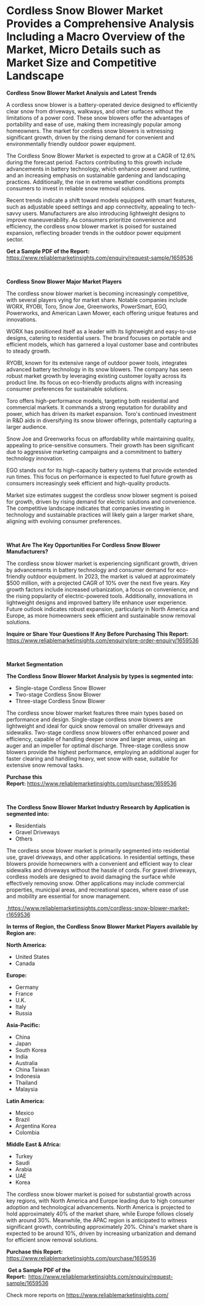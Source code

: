 <p><h1>Cordless Snow Blower Market Provides a Comprehensive Analysis Including a Macro Overview of the Market, Micro Details such as Market Size and Competitive Landscape</h1></p><p><strong>Cordless Snow Blower Market Analysis and Latest Trends</strong></p>
<p><p>A cordless snow blower is a battery-operated device designed to efficiently clear snow from driveways, walkways, and other surfaces without the limitations of a power cord. These snow blowers offer the advantages of portability and ease of use, making them increasingly popular among homeowners. The market for cordless snow blowers is witnessing significant growth, driven by the rising demand for convenient and environmentally friendly outdoor power equipment.</p><p>The Cordless Snow Blower Market is expected to grow at a CAGR of 12.6% during the forecast period. Factors contributing to this growth include advancements in battery technology, which enhance power and runtime, and an increasing emphasis on sustainable gardening and landscaping practices. Additionally, the rise in extreme weather conditions prompts consumers to invest in reliable snow removal solutions. </p><p>Recent trends indicate a shift toward models equipped with smart features, such as adjustable speed settings and app connectivity, appealing to tech-savvy users. Manufacturers are also introducing lightweight designs to improve maneuverability. As consumers prioritize convenience and efficiency, the cordless snow blower market is poised for sustained expansion, reflecting broader trends in the outdoor power equipment sector.</p></p>
<p><strong>Get a Sample PDF of the Report:&nbsp;</strong> <a href="https://www.reliablemarketinsights.com/enquiry/request-sample/1659536?utm_campaign=3124&utm_medium=2&utm_source=Github&utm_content=ia&utm_term=08042025&utm_id=cordless-snow-blower">https://www.reliablemarketinsights.com/enquiry/request-sample/1659536</a></p>
<p>&nbsp;</p>
<p><strong>Cordless Snow Blower Major Market Players</strong></p>
<p><p>The cordless snow blower market is becoming increasingly competitive, with several players vying for market share. Notable companies include WORX, RYOBI, Toro, Snow Joe, Greenworks, PowerSmart, EGO, Powerworks, and American Lawn Mower, each offering unique features and innovations.</p><p>WORX has positioned itself as a leader with its lightweight and easy-to-use designs, catering to residential users. The brand focuses on portable and efficient models, which has garnered a loyal customer base and contributes to steady growth.</p><p>RYOBI, known for its extensive range of outdoor power tools, integrates advanced battery technology in its snow blowers. The company has seen robust market growth by leveraging existing customer loyalty across its product line. Its focus on eco-friendly products aligns with increasing consumer preferences for sustainable solutions.</p><p>Toro offers high-performance models, targeting both residential and commercial markets. It commands a strong reputation for durability and power, which has driven its market expansion. Toro's continued investment in R&D aids in diversifying its snow blower offerings, potentially capturing a larger audience.</p><p>Snow Joe and Greenworks focus on affordability while maintaining quality, appealing to price-sensitive consumers. Their growth has been significant due to aggressive marketing campaigns and a commitment to battery technology innovation.</p><p>EGO stands out for its high-capacity battery systems that provide extended run times. This focus on performance is expected to fuel future growth as consumers increasingly seek efficient and high-quality products.</p><p>Market size estimates suggest the cordless snow blower segment is poised for growth, driven by rising demand for electric solutions and convenience. The competitive landscape indicates that companies investing in technology and sustainable practices will likely gain a larger market share, aligning with evolving consumer preferences.</p></p>
<p>&nbsp;</p>
<p><strong>What Are The Key Opportunities For Cordless Snow Blower Manufacturers?</strong></p>
<p><p>The cordless snow blower market is experiencing significant growth, driven by advancements in battery technology and consumer demand for eco-friendly outdoor equipment. In 2023, the market is valued at approximately $500 million, with a projected CAGR of 10% over the next five years. Key growth factors include increased urbanization, a focus on convenience, and the rising popularity of electric-powered tools. Additionally, innovations in lightweight designs and improved battery life enhance user experience. Future outlook indicates robust expansion, particularly in North America and Europe, as more homeowners seek efficient and sustainable snow removal solutions.</p></p>
<p><strong>Inquire or Share Your Questions If Any Before Purchasing This Report:</strong> <a href="https://www.reliablemarketinsights.com/enquiry/pre-order-enquiry/1659536?utm_campaign=3124&utm_medium=2&utm_source=Github&utm_content=ia&utm_term=08042025&utm_id=cordless-snow-blower">https://www.reliablemarketinsights.com/enquiry/pre-order-enquiry/1659536</a></p>
<p>&nbsp;</p>
<p><strong>Market Segmentation</strong></p>
<p><strong>The Cordless Snow Blower Market Analysis by types is segmented into:</strong></p>
<p><ul><li>Single-stage Cordless Snow Blower</li><li>Two-stage Cordless Snow Blower</li><li>Three-stage Cordless Snow Blower</li></ul></p>
<p><p>The cordless snow blower market features three main types based on performance and design. Single-stage cordless snow blowers are lightweight and ideal for quick snow removal on smaller driveways and sidewalks. Two-stage cordless snow blowers offer enhanced power and efficiency, capable of handling deeper snow and larger areas, using an auger and an impeller for optimal discharge. Three-stage cordless snow blowers provide the highest performance, employing an additional auger for faster clearing and handling heavy, wet snow with ease, suitable for extensive snow removal tasks.</p></p>
<p><strong>Purchase this Report:&nbsp;</strong><a href="https://www.reliablemarketinsights.com/purchase/1659536?utm_campaign=3124&utm_medium=2&utm_source=Github&utm_content=ia&utm_term=08042025&utm_id=cordless-snow-blower">https://www.reliablemarketinsights.com/purchase/1659536</a></p>
<p>&nbsp;</p>
<p><strong>The Cordless Snow Blower Market Industry Research by Application is segmented into:</strong></p>
<p><ul><li>Residentials</li><li>Gravel Driveways</li><li>Others</li></ul></p>
<p><p>The cordless snow blower market is primarily segmented into residential use, gravel driveways, and other applications. In residential settings, these blowers provide homeowners with a convenient and efficient way to clear sidewalks and driveways without the hassle of cords. For gravel driveways, cordless models are designed to avoid damaging the surface while effectively removing snow. Other applications may include commercial properties, municipal areas, and recreational spaces, where ease of use and mobility are essential for snow management.</p></p>
<p><a href="https://www.reliablemarketinsights.com/cordless-snow-blower-market-r1659536?utm_campaign=3124&utm_medium=2&utm_source=Github&utm_content=ia&utm_term=08042025&utm_id=cordless-snow-blower">&nbsp;https://www.reliablemarketinsights.com/cordless-snow-blower-market-r1659536</a></p>
<p><strong>In terms of Region, the Cordless Snow Blower Market Players available by Region are:</strong></p>
<p>
    <p> <strong> North America: </strong>
        <ul>
            <li>United States</li>
            <li>Canada</li>
        </ul>
        </p> 
    <p> <strong> Europe: </strong>
        <ul>
            <li>Germany</li>
            <li>France</li>
            <li>U.K.</li>
            <li>Italy</li>
            <li>Russia</li>
        </ul>
        </p> 
    <p> <strong> Asia-Pacific: </strong>
        <ul>
            <li>China</li>
            <li>Japan</li>
            <li>South Korea</li>
            <li>India</li>
            <li>Australia</li>
            <li>China Taiwan</li>
            <li>Indonesia</li>
            <li>Thailand</li>
            <li>Malaysia</li>
        </ul>
        </p> 
    <p> <strong> Latin America: </strong>
        <ul>
            <li>Mexico</li>
            <li>Brazil</li>
            <li>Argentina Korea</li>
            <li>Colombia</li>
        </ul>
        </p> 
    <p> <strong> Middle East & Africa: </strong>
        <ul>
            <li>Turkey</li>
            <li>Saudi</li>
            <li>Arabia</li>
            <li>UAE</li>
            <li>Korea</li>
        </ul>
    </p>
    </p>
<p><p>The cordless snow blower market is poised for substantial growth across key regions, with North America and Europe leading due to high consumer adoption and technological advancements. North America is projected to hold approximately 40% of the market share, while Europe follows closely with around 30%. Meanwhile, the APAC region is anticipated to witness significant growth, contributing approximately 20%. China's market share is expected to be around 10%, driven by increasing urbanization and demand for efficient snow removal solutions.</p></p>
<p><strong>Purchase this Report: </strong><a href="https://www.reliablemarketinsights.com/purchase/1659536?utm_campaign=3124&utm_medium=2&utm_source=Github&utm_content=ia&utm_term=08042025&utm_id=cordless-snow-blower">https://www.reliablemarketinsights.com/purchase/1659536</a></p>
<p>&nbsp;<strong>Get a Sample PDF of the Report:&nbsp;&nbsp;</strong><a href="https://www.reliablemarketinsights.com/enquiry/request-sample/1659536?utm_campaign=3124&utm_medium=2&utm_source=Github&utm_content=ia&utm_term=08042025&utm_id=cordless-snow-blower">https://www.reliablemarketinsights.com/enquiry/request-sample/1659536</a></p>
<p><strong></strong></p>
<p>Check more reports on <a href="https://www.reliablemarketinsights.com/?utm_campaign=3124&utm_medium=2&utm_source=Github&utm_content=ia&utm_term=08042025&utm_id=cordless-snow-blower">https://www.reliablemarketinsights.com/</a></p>